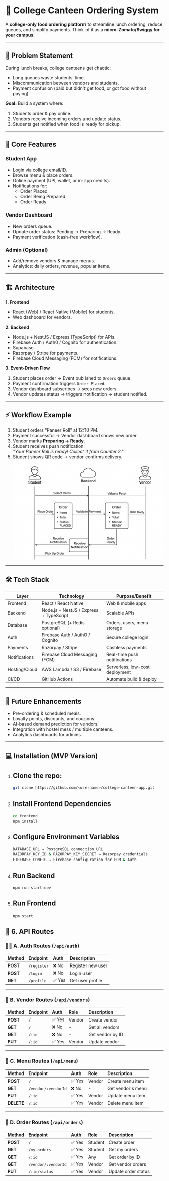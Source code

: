 # 🍴 College Canteen Ordering System

A **college-only food ordering platform** to streamline lunch ordering, reduce queues, and simplify payments. Think of it as a **micro-Zomato/Swiggy for your campus**.

---

## 🎯 Problem Statement

During lunch breaks, college canteens get chaotic:

- Long queues waste students’ time.
- Miscommunication between vendors and students.
- Payment confusion (paid but didn’t get food, or got food without paying).

**Goal:** Build a system where:

1. Students order & pay online.
2. Vendors receive incoming orders and update status.
3. Students get notified when food is ready for pickup.

---

## 🔑 Core Features

### Student App
- Login via college email/ID.
- Browse menu & place orders.
- Online payment (UPI, wallet, or in-app credits).
- Notifications for:
  - Order Placed
  - Order Being Prepared
  - Order Ready

### Vendor Dashboard
- New orders queue.
- Update order status: Pending → Preparing → Ready.
- Payment verification (cash-free workflow).

### Admin (Optional)
- Add/remove vendors & manage menus.
- Analytics: daily orders, revenue, popular items.

---

## 🏗️ Architecture

**1. Frontend**  
- React (Web) / React Native (Mobile) for students.  
- Web dashboard for vendors.

**2. Backend**  
- Node.js + NestJS / Express (TypeScript) for APIs.  
- Firebase Auth / Auth0 / Cognito for authentication.  
- Supabase 
- Razorpay / Stripe for payments.  
- Firebase Cloud Messaging (FCM) for notifications.

**3. Event-Driven Flow**
1. Student places order → Event published to `Orders` queue.
2. Payment confirmation triggers `Order Placed`.
3. Vendor dashboard subscribes → sees new orders.
4. Vendor updates status → triggers notification → student notified.

---

## ⚡ Workflow Example

1. Student orders “Paneer Roll” at 12:10 PM.
2. Payment successful → Vendor dashboard shows new order.
3. Vendor marks **Preparing → Ready**.
4. Student receives push notification:  
   *"Your Paneer Roll is ready! Collect it from Counter 2."*
5. Student shows QR code → vendor confirms delivery.
![Alt text](assets/workflow.png)
---

## 🛠️ Tech Stack

| Layer          | Technology                                     | Purpose/Benefit |
|----------------|-----------------------------------------------|----------------|
| Frontend       | React / React Native                           | Web & mobile apps |
| Backend        | Node.js + NestJS / Express + TypeScript       | Scalable APIs |
| Database       | PostgreSQL (+ Redis optional)                  | Orders, users, menu storage |
| Auth           | Firebase Auth / Auth0 / Cognito               | Secure college login |
| Payments       | Razorpay / Stripe                             | Cashless payments |
| Notifications  | Firebase Cloud Messaging (FCM)                | Real-time push notifications |
| Hosting/Cloud  | AWS Lambda / S3 / Firebase                     | Serverless, low-cost deployment |
| CI/CD          | GitHub Actions                                | Automate build & deploy |

---

## 🚀 Future Enhancements
- Pre-ordering & scheduled meals.
- Loyalty points, discounts, and coupons.
- AI-based demand prediction for vendors.
- Integration with hostel mess / multiple canteens.
- Analytics dashboards for admins.

---

## 💻 Installation (MVP Version)

1. ## Clone the repo:  
   ```bash
   git clone https://github.com/<username>/college-canteen-app.git
2. ## Install Frontend Dependencies
   ```bash
   cd frontend
   npm install
3. ## Configure Environment Variables
   ```bash
   DATABASE_URL → PostgreSQL connection URL
   RAZORPAY_KEY_ID & RAZORPAY_KEY_SECRET → Razorpay credentials
   FIREBASE_CONFIG → Firebase configuration for FCM & Auth
4. ## Run Backend
   ```bash
   npm run start:dev
5. ## Run Frontend
   ```bash
   npm start

## 🚦 **6. API Routes**

### 🧑‍💻 A. Auth Routes (`/api/auth`)

| Method | Endpoint     | Auth | Description          |
|:-------|:--------------|:-----|:--------------------|
| **POST** | `/register` | ❌ No  | Register new user |
| **POST** | `/login` | ❌ No  | Login user |
| **GET** | `/profile` | ✅ Yes | Get user profile |

---

### 🏪 B. Vendor Routes (`/api/vendors`)

| Method | Endpoint     | Auth | Role | Description          |
|:-------|:--------------|:-----|:------|:--------------------|
| **POST** | `/` | ✅ Yes | Vendor | Create vendor |
| **GET** | `/` | ❌ No | - | Get all vendors |
| **GET** | `/:id` | ❌ No | - | Get vendor by ID |
| **PUT** | `/:id` | ✅ Yes | Vendor | Update vendor |

---

### 🍔 C. Menu Routes (`/api/menu`)

| Method | Endpoint     | Auth | Role | Description          |
|:-------|:--------------|:-----|:------|:--------------------|
| **POST** | `/` | ✅ Yes | Vendor | Create menu item |
| **GET** | `/vendor/:vendorId` | ❌ No | - | Get vendor's menu |
| **PUT** | `/:id` | ✅ Yes | Vendor | Update menu item |
| **DELETE** | `/:id` | ✅ Yes | Vendor | Delete menu item |

---

### 🧾 D. Order Routes (`/api/orders`)

| Method | Endpoint     | Auth | Role | Description          |
|:-------|:--------------|:-----|:------|:--------------------|
| **POST** | `/` | ✅ Yes | Student | Create order |
| **GET** | `/my-orders` | ✅ Yes | Student | Get my orders |
| **GET** | `/:id` | ✅ Yes | Any | Get order by ID |
| **GET** | `/vendor/:vendorId` | ✅ Yes | Vendor | Get vendor orders |
| **PUT** | `/:id/status` | ✅ Yes | Vendor | Update order status |

